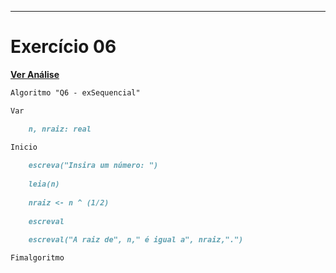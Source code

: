 ---
# Exercício 06
[**Ver Análise**](Analise06.md)
```markdown
Algoritmo "Q6 - exSequencial"

Var

    n, nraiz: real

Inicio
  
    escreva("Insira um número: ")
    
    leia(n)
    
    nraiz <- n ^ (1/2)
    
    escreval
    
    escreval("A raiz de", n," é igual a", nraiz,".")

Fimalgoritmo
